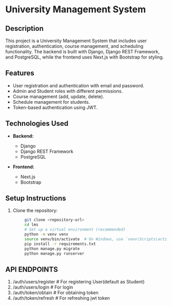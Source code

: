 # University Management System

## Description
This project is a University Management System that includes user registration, authentication, course management, and scheduling functionality. The backend is built with Django, Django REST Framework, and PostgreSQL, while the frontend uses Next.js with Bootstrap for styling.

## Features
- User registration and authentication with email and password.
- Admin and Student roles with different permissions.
- Course management (add, update, delete).
- Schedule management for students.
- Token-based authentication using JWT.

## Technologies Used
- **Backend:**
  - Django
  - Django REST Framework
  - PostgreSQL

- **Frontend:**
  - Next.js
  - Bootstrap

## Setup Instructions
1. Clone the repository:
   ```bash
        git clone <repository-url>
        cd lms
        # Set up a virtual environment (recommended)
        python -m venv venv
        source venv/bin/activate  # On Windows, use `venv\Scripts\activate`
        pip install -r requirements.txt
        python manage.py migrate
        python manage.py runserver
   ```

## API ENDPOINTS
1. /auth/users/register # For registering User(default as Student)
2. /auth/users/login # For login 
3. /auth/token/obtain # For obtaining token
4. /auth/token/refresh # For refreshing jwt token